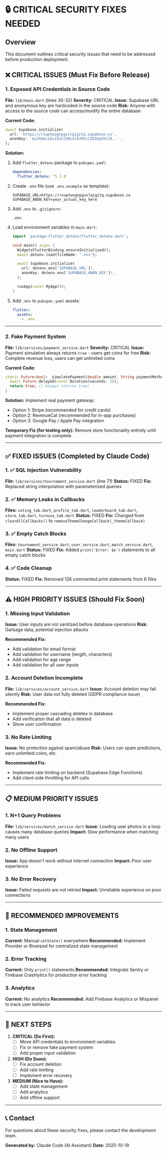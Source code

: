 # 🔒 CRITICAL SECURITY FIXES NEEDED

## Overview
This document outlines critical security issues that need to be addressed before production deployment.

## ❌ CRITICAL ISSUES (Must Fix Before Release)

### 1. Exposed API Credentials in Source Code
**File:** `lib/main.dart` (lines 30-32)
**Severity:** CRITICAL
**Issue:** Supabase URL and anonymous key are hardcoded in the source code
**Risk:** Anyone with access to the source code can access/modify the entire database

**Current Code:**
```dart
await Supabase.initialize(
  url: 'https://rsuptwsgnpgsvlqigitq.supabase.co',
  anonKey: 'eyJhbGciOiJIUzI1NiIsInR5cCI6IkpXVCJ9...',
);
```

**Solution:**
1. Add `flutter_dotenv` package to `pubspec.yaml`:
   ```yaml
   dependencies:
     flutter_dotenv: ^5.1.0
   ```

2. Create `.env` file (use `.env.example` as template):
   ```
   SUPABASE_URL=https://rsuptwsgnpgsvlqigitq.supabase.co
   SUPABASE_ANON_KEY=your_actual_key_here
   ```

3. Add `.env` to `.gitignore`:
   ```
   .env
   ```

4. Load environment variables in `main.dart`:
   ```dart
   import 'package:flutter_dotenv/flutter_dotenv.dart';

   void main() async {
     WidgetsFlutterBinding.ensureInitialized();
     await dotenv.load(fileName: ".env");

     await Supabase.initialize(
       url: dotenv.env['SUPABASE_URL']!,
       anonKey: dotenv.env['SUPABASE_ANON_KEY']!,
     );

     runApp(const MyApp());
   }
   ```

5. Add `.env` to `pubspec.yaml` assets:
   ```yaml
   flutter:
     assets:
       - .env
   ```

---

### 2. Fake Payment System
**File:** `lib/services/payment_service.dart`
**Severity:** CRITICAL
**Issue:** Payment simulation always returns `true` - users get coins for free
**Risk:** Complete revenue loss, users can get unlimited coins

**Current Code:**
```dart
static Future<bool> _simulatePayment(double amount, String paymentMethod) async {
  await Future.delayed(const Duration(seconds: 2));
  return true; // Always returns true!
}
```

**Solution:**
Implement real payment gateway:
- Option 1: Stripe (recommended for credit cards)
- Option 2: RevenueCat (recommended for in-app purchases)
- Option 3: Google Pay / Apple Pay integration

**Temporary Fix (for testing only):**
Remove store functionality entirely until payment integration is complete.

---

## ✅ FIXED ISSUES (Completed by Claude Code)

### 1. ✅ SQL Injection Vulnerability
**File:** `lib/services/tournament_service.dart` (line 71)
**Status:** FIXED
**Fix:** Replaced string interpolation with parameterized queries

### 2. ✅ Memory Leaks in Callbacks
**Files:** `voting_tab.dart`, `profile_tab.dart`, `leaderboard_tab.dart`, `store_tab.dart`, `turnuva_tab.dart`
**Status:** FIXED
**Fix:** Changed from `clearAllCallbacks()` to `removeThemeChangeCallback(_themeCallback)`

### 3. ✅ Empty Catch Blocks
**Files:** `tournament_service.dart`, `user_service.dart`, `match_service.dart`, `main.dart`
**Status:** FIXED
**Fix:** Added `print('Error: $e')` statements to all empty catch blocks

### 4. ✅ Code Cleanup
**Status:** FIXED
**Fix:** Removed 126 commented print statements from 6 files

---

## ⚠️ HIGH PRIORITY ISSUES (Should Fix Soon)

### 1. Missing Input Validation
**Issue:** User inputs are not sanitized before database operations
**Risk:** Garbage data, potential injection attacks

**Recommended Fix:**
- Add validation for email format
- Add validation for username (length, characters)
- Add validation for age range
- Add validation for all user inputs

### 2. Account Deletion Incomplete
**File:** `lib/services/account_service.dart`
**Issue:** Account deletion may fail silently
**Risk:** User data not fully deleted (GDPR compliance issue)

**Recommended Fix:**
- Implement proper cascading deletes in database
- Add verification that all data is deleted
- Show user confirmation

### 3. No Rate Limiting
**Issue:** No protection against spam/abuse
**Risk:** Users can spam predictions, earn unlimited coins, etc.

**Recommended Fix:**
- Implement rate limiting on backend (Supabase Edge Functions)
- Add client-side throttling for API calls

---

## 📋 MEDIUM PRIORITY ISSUES

### 1. N+1 Query Problems
**File:** `lib/services/match_service.dart`
**Issue:** Loading user photos in a loop causes many database queries
**Impact:** Slow performance when matching many users

### 2. No Offline Support
**Issue:** App doesn't work without internet connection
**Impact:** Poor user experience

### 3. No Error Recovery
**Issue:** Failed requests are not retried
**Impact:** Unreliable experience on poor connections

---

## 🔧 RECOMMENDED IMPROVEMENTS

### 1. State Management
**Current:** Manual `setState()` everywhere
**Recommended:** Implement Provider or Riverpod for centralized state management

### 2. Error Tracking
**Current:** Only `print()` statements
**Recommended:** Integrate Sentry or Firebase Crashlytics for production error tracking

### 3. Analytics
**Current:** No analytics
**Recommended:** Add Firebase Analytics or Mixpanel to track user behavior

---

## 📝 NEXT STEPS

1. **CRITICAL (Do First):**
   - [ ] Move API credentials to environment variables
   - [ ] Fix or remove fake payment system
   - [ ] Add proper input validation

2. **HIGH (Do Soon):**
   - [ ] Fix account deletion
   - [ ] Add rate limiting
   - [ ] Implement error recovery

3. **MEDIUM (Nice to Have):**
   - [ ] Add state management
   - [ ] Add analytics
   - [ ] Add offline support

---

## 📞 Contact
For questions about these security fixes, please contact the development team.

**Generated by:** Claude Code (AI Assistant)
**Date:** 2025-10-19
